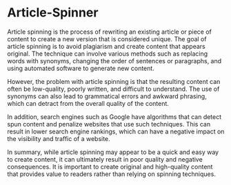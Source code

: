 # Article-Spinner
Article spinning is the process of rewriting an existing article or piece of content to create a new version that is considered unique. The goal of article spinning is to avoid plagiarism and create content that appears original. The technique can involve various methods such as replacing words with synonyms, changing the order of sentences or paragraphs, and using automated software to generate new content.

However, the problem with article spinning is that the resulting content can often be low-quality, poorly written, and difficult to understand. The use of synonyms can also lead to grammatical errors and awkward phrasing, which can detract from the overall quality of the content.

In addition, search engines such as Google have algorithms that can detect spun content and penalize websites that use such techniques. This can result in lower search engine rankings, which can have a negative impact on the visibility and traffic of a website.

In summary, while article spinning may appear to be a quick and easy way to create content, it can ultimately result in poor quality and negative consequences. It is important to create original and high-quality content that provides value to readers rather than relying on spinning techniques.
